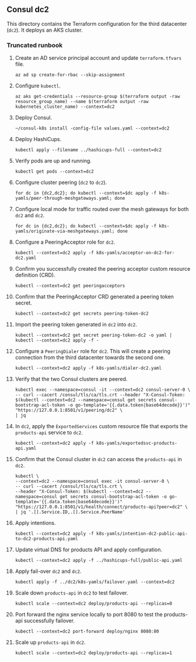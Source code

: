 ## Consul dc2

This directory contains the Terraform configuration for the third datacenter (`dc2`).  It deploys an AKS cluster.

### Truncated runbook

1. Create an AD service principal account and update `terraform.tfvars` file.

    ```
    az ad sp create-for-rbac --skip-assignment
    ```

1. Configure `kubectl`.

    ```
    az aks get-credentials --resource-group $(terraform output -raw resource_group_name) --name $(terraform output -raw kubernetes_cluster_name) --context=dc2
    ```

1. Deploy Consul. 

    ```
    ~/consul-k8s install -config-file values.yaml --context=dc2
    ```


1. Deploy HashiCups.

    ```
    kubectl apply --filename ../hashicups-full --context=dc2
    ```

1. Verify pods are up and running.

    ```
    kubectl get pods --context=dc2
    ```

1. Configure cluster peering (`dc2` to `dc2`).

    ```
    for dc in {dc2,dc2}; do kubectl --context=$dc apply -f k8s-yamls/peer-through-meshgateways.yaml; done
    ```

1. Configure local mode for traffic routed over the mesh gateways for both `dc2` and `dc2`.

    ```
    for dc in {dc2,dc2}; do kubectl --context=$dc apply -f k8s-yamls/originate-via-meshgateways.yaml; done
    ```

1. Configure a PeeringAcceptor role for `dc2`.

    ```
    kubectl --context=dc2 apply -f k8s-yamls/acceptor-on-dc2-for-dc2.yaml
    ```

1. Confirm you successfully created the peering acceptor custom resource definition (CRD).

    ```
    kubectl --context=dc2 get peeringacceptors
    ```

1. Confirm that the PeeringAcceptor CRD generated a peering token secret.

    ```
    kubectl --context=dc2 get secrets peering-token-dc2
    ```

1. Import the peering token generated in `dc2` into `dc2`.

    ```
    kubectl --context=dc2 get secret peering-token-dc2 -o yaml | kubectl --context=dc2 apply -f -
    ```

1. Configure a `PeeringDialer` role for `dc2`. This will create a peering connection from the third datacenter towards the second one.

    ```
    kubectl --context=dc2 apply -f k8s-yamls/dialer-dc2.yaml
    ```

1. Verify that the two Consul clusters are peered.

    ```
    kubectl exec --namespace=consul -it --context=dc2 consul-server-0 \
    -- curl --cacert /consul/tls/ca/tls.crt --header "X-Consul-Token: $(kubectl --context=dc2 --namespace=consul get secrets consul-bootstrap-acl-token -o go-template='{{.data.token|base64decode}}')" "https://127.0.0.1:8501/v1/peering/dc2" \
    | jq
    ```

1. In `dc2`, apply the `ExportedServices` custom resource file that exports the `products-api` service to `dc2`.

    ```
    kubectl --context=dc2 apply -f k8s-yamls/exportedsvc-products-api.yaml
    ```

1. Confirm that the Consul cluster in `dc2` can access the `products-api` in `dc2`.

    ```
    kubectl \
    --context=dc2 --namespace=consul exec -it consul-server-0 \
    -- curl --cacert /consul/tls/ca/tls.crt \
    --header "X-Consul-Token: $(kubectl --context=dc2 --namespace=consul get secrets consul-bootstrap-acl-token -o go-template='{{.data.token|base64decode}}')" "https://127.0.0.1:8501/v1/health/connect/products-api?peer=dc2" \
    | jq '.[].Service.ID,.[].Service.PeerName'
    ```

1. Apply intentions.

    ```
    kubectl --context=dc2 apply -f k8s-yamls/intention-dc2-public-api-to-dc2-products-api.yaml
    ```

1. Update virtual DNS for products API and apply configuration.

    ```
    kubectl --context=dc2 apply -f ../hashicups-full/public-api.yaml
    ```

1. Apply fail-over `dc2` and `dc2`.

    ```
    kubectl apply -f ../dc2/k8s-yamls/failover.yaml --context=dc2
    ```

1. Scale down `products-api` in `dc2` to test failover.

    ```
    kubectl scale --context=dc2 deploy/products-api --replicas=0
    ```

1. Port forward the nginx service locally to port 8080 to test the products-api successfully failover.

    ```
    kubectl --context=dc2 port-forward deploy/nginx 8080:80
    ```

1. Scale up `products-api` in `dc2`.

    ```
    kubectl scale --context=dc2 deploy/products-api --replicas=1
    ```